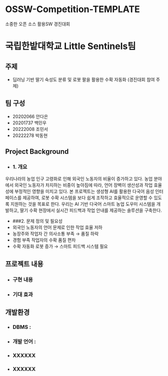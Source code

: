 # OSSW-Competition-TEMPLATE
소중한 오픈 소스 활용SW 경진대회 
# 국립한밭대학교 Little Sentinels팀

## 주제 
- 딥러닝 기반 딸기 숙성도 분류 및 로봇 팔을 활용한 수확 자동화 (경진대회 참여 주제) 
  
## 팀 구성 
- 20202066 안다은
- 20201737 백민우
- 20222008 조민서
- 20222278 박동현

## Project Background
- ### 1. 개요
우리나라의 농업 인구 고령화로 인해 외국인 노동자의 비율이 증가하고 있다. 농업 분야에서 외국인 노동자가 차지하는 비중이 높아짐에 따라, 언어 장벽이 생산성과 작업 효율성에 부정적인 영향을 미치고 있다.
본 프로젝트는 생성형 AI를 활용한 다국어 음성 인터페이스를 제공하여, 로봇 수확 시스템을 보다 쉽게 조작하고 효율적으로 운영할 수 있도록 지원하는 것을 목표로 한다.
우리는 AI 기반 다국어 스마트 농업 도우미 시스템을 개발하고, 딸기 수확 현장에서 실시간 피드백과 작업 안내를 제공하는 솔루션을 구축한다.
 
 - ###2. 문제 정의 및 필요성
  - 외국인 노동자의 언어 문제로 인한 작업 효율 저하
  - 농장주와 작업자 간 의사소통 부족 → 품질 하락
  - 경험 부족 작업자의 수확 품질 편차
  - 수확 자동화 로봇 증가 → 스마트 피드백 시스템 필요

    
## 프로젝트 내용
  - ### 구현 내용
  - ### 기대 효과

## 개발환경
  - ### DBMS :
  - ### 개발 언어 :
  - ### XXXXXX
  - ### XXXXXX
